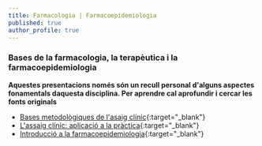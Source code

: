 ```yaml
---
title: Farmacologia | Farmacoepidemiologia
published: true
author_profile: true
---
```

### Bases de la farmacologia, la terapèutica i la farmacoepidemiologia 
**Aquestes presentacions només són un recull personal d'alguns aspectes fonamentals daquesta disciplina. Per aprendre cal aprofundir i cercar les fonts originals**
- [Bases metodològiques de l'asaig clínic](https://jepcastel.github.io/farmacoepidemiologia/01slides-bases-metodolgiques-de-lassaog-clnic.html){:target="_blank"}
- [L'assaig clínic: aplicació a la pràctica](https://jepcastel.github.io/farmacoepidemiologia/02slides-assaig-clinic-practica.html){:target="_blank"}
- [Introducció a la farmacoepidemiologia](https://jepcastel.github.io/farmacoepidemiologia/03slides-farmacoepidemiologia.html){:target="_blank"}
